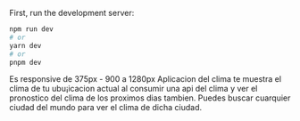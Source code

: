 First, run the development server:

```bash
npm run dev
# or
yarn dev
# or
pnpm dev
```

Es responsive de 375px - 900 a 1280px
Aplicacion del clima te muestra el clima de tu ubu¡icacion actual al consumir una api del clima y ver el pronostico del clima de los proximos dias tambien.
Puedes buscar cuarquier ciudad del mundo para ver el clima de dicha ciudad.
